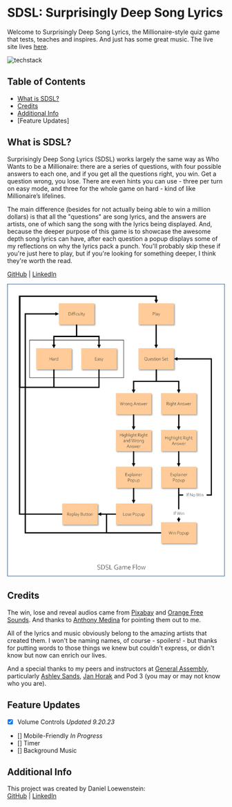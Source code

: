 # SDSL: Surprisingly Deep Song Lyrics

Welcome to Surprisingly Deep Song Lyrics, the Millionaire-style quiz game that tests, teaches and inspires. And just has some great music. The live site lives [here](https://sdsl.surge.sh/).

![techstack](./images/badge.svg)

## Table of Contents

- [What is SDSL?](#what-is-sdsl)
- [Credits](#credits)
- [Additional Info](#additional-info)
- [Feature Updates]

## What is SDSL?

Surprisingly Deep Song Lyrics (SDSL) works largely the same way as Who Wants to be a Millionaire: there are a series of questions, with four possible answers to each one, and if you get all the questions right, you win. Get a question wrong, you lose. There are even hints you can use - three per turn on easy mode, and three for the whole game on hard - kind of like Millionaire’s lifelines.

The main difference (besides for not actually being able to win a million dollars) is that all the "questions" are song lyrics, and the answers are artists, one of which sang the song with the lyrics being displayed. And, because the deeper purpose of this game is to showcase the awesome depth song lyrics can have, after each question a popup displays some of my reflections on why the lyrics pack a punch. You'll probably skip these if you're just here to play, but if you're looking for something deeper, I think they're worth the read.

[GitHub](https://github.com/loewenst) | [LinkedIn](https://www.linkedin.com/in/daniel-loewenstein-849a67213/)

<img src="images/Game Flow Updated.jpg">

## Credits

The win, lose and reveal audios came from [Pixabay]() and [Orange Free Sounds](). And thanks to [Anthony Medina]() for pointing them out to me.

All of the lyrics and music obviously belong to the amazing artists that created them. I won't be naming names, of course - spoilers! - but thanks for putting words to those things we knew but couldn't express, or didn't know but now can enrich our lives.

And a special thanks to my peers and instructors at [General Assembly](https://generalassemb.ly/education/software-engineering-immersive/new-york-city), particularly [Ashley Sands](https://www.linkedin.com/in/ashley-sands/), [Jan Horak](https://www.linkedin.com/in/jan-horak/) and Pod 3 (you may or may not know who you are).

## Feature Updates

- [x] Volume Controls _Updated 9.20.23_
- [] Mobile-Friendly _In Progress_
- [] Timer
- [] Background Music

## Additional Info

This project was created by Daniel Loewenstein:
<br>
[GitHub](https://github.com/loewenst) | [LinkedIn](https://www.linkedin.com/in/daniel-loewenstein-849a67213/)
